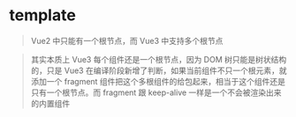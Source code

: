 # template

> Vue2 中只能有一个根节点，而 Vue3 中支持多个根节点

> 其实本质上 Vue3 每个组件还是一个根节点，因为 DOM 树只能是树状结构的，只是 Vue3 在编译阶段新增了判断，如果当前组件不只一个根元素，就添加一个 fragment 组件把这个多根组件的给包起来，相当于这个组件还是只有一个根节点。而 fragment 跟 keep-alive 一样是一个不会被渲染出来的内置组件
